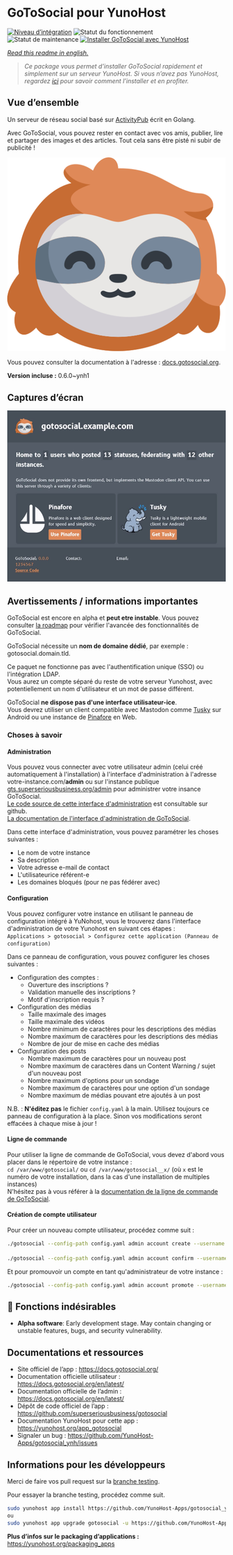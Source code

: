 <!--
N.B.: This README was automatically generated by https://github.com/YunoHost/apps/tree/master/tools/README-generator
It shall NOT be edited by hand.
-->

# GoToSocial pour YunoHost

[![Niveau d’intégration](https://dash.yunohost.org/integration/gotosocial.svg)](https://dash.yunohost.org/appci/app/gotosocial) ![Statut du fonctionnement](https://ci-apps.yunohost.org/ci/badges/gotosocial.status.svg) ![Statut de maintenance](https://ci-apps.yunohost.org/ci/badges/gotosocial.maintain.svg)
[![Installer GoToSocial avec YunoHost](https://install-app.yunohost.org/install-with-yunohost.svg)](https://install-app.yunohost.org/?app=gotosocial)

*[Read this readme in english.](./README.md)*

> *Ce package vous permet d’installer GoToSocial rapidement et simplement sur un serveur YunoHost.
Si vous n’avez pas YunoHost, regardez [ici](https://yunohost.org/#/install) pour savoir comment l’installer et en profiter.*

## Vue d’ensemble

Un serveur de réseau social basé sur [ActivityPub](https://activitypub.rocks/) écrit en Golang.

Avec GoToSocial, vous pouvez rester en contact avec vos amis, publier, lire et partager des images et des articles. Tout cela sans être pisté ni subir de publicité !

![Le logo de GoToSocial, une tête de paresseux stylisée](./doc/logo_sloth.png)

Vous pouvez consulter la documentation à l'adresse : [docs.gotosocial.org](https://docs.gotosocial.org).


**Version incluse :** 0.6.0~ynh1

## Captures d’écran

![Capture d’écran de GoToSocial](./doc/screenshots/screenshot.jpg)

## Avertissements / informations importantes

GoToSocial est encore en alpha et **peut etre instable**. Vous pouvez consulter [la roadmap](https://github.com/superseriousbusiness/gotosocial/blob/main/ROADMAP.md) pour vérifier l'avancée des fonctionnalités de GoToSocial.

GoToSocial nécessite un **nom de domaine dédié**, par exemple : gotosocial.domain.tld.

Ce paquet ne fonctionne pas avec l'authentification unique (SSO) ou l'intégration LDAP.  
Vous aurez un compte séparé du reste de votre serveur Yunohost, avec potentiellement un nom d'utilisateur et un mot de passe différent.

GoToSocial **ne dispose pas d'une interface utilisateur-ice**.  
Vous devrez utiliser un client compatible avec Mastodon comme [Tusky](https://tusky.app/) sur Android ou une instance de [Pinafore](https://pinafore.social/) en Web.

### Choses à savoir

#### Administration

Vous pouvez vous connecter avec votre utilisateur admin (celui créé automatiquement à l'installation) à l'interface d'administration à l'adresse votre-instance.com/**admin** ou sur l'instance publique [gts.superseriousbusiness.org/admin](https://gts.superseriousbusiness.org/admin/) pour administrer votre insance GoToSocial.  
[Le code source de cette interface d'administration](https://github.com/superseriousbusiness/gotosocial-admin) est consultable sur github.  
[La documentation de l'interface d'administration de GoToSocial](https://docs.gotosocial.org/en/latest/admin/admin_panel/).

Dans cette interface d'administration, vous pouvez paramétrer les choses suivantes :

* Le nom de votre instance
* Sa description
* Votre adresse e-mail de contact
* L'utilisateurice référent-e
* Les domaines bloqués (pour ne pas fédérer avec)

#### Configuration

Vous pouvez configurer votre instance en utilisant le panneau de configuration intégré à YuNohost, vous le trouverez dans l'interface d'administration de votre Yunohost en suivant ces étapes :  
`Applications > gotosocial > Configurez cette application (Panneau de configuration)`

Dans ce panneau de configuration, vous pouvez configurer les choses suivantes :

* Configuration des comptes :
  * Ouverture des inscriptions ?
  * Validation manuelle des inscriptions ?
  * Motif d'inscription requis ?
* Configuration des médias
  * Taille maximale des images
  * Taille maximale des vidéos
  * Nombre minimum de caractères pour les descriptions des médias
  * Nombre maximum de caractères pour les descriptions des médias
  * Nombre de jour de mise en cache des médias
* Configuration des posts
  * Nombre maximum de caractères pour un nouveau post
  * Nombre maximum de caractères dans un Content Warning / sujet d'un nouveau post
  * Nombre maximum d'options pour un sondage
  * Nombre maximum de caractères pour une option d'un sondage
  * Nombre maximum de médias pouvant etre ajoutés à un post

N.B. : **N'éditez pas** le fichier `config.yaml` à la main. Utilisez toujours ce panneau de configuration à la place. Sinon vos modifications seront effacées à chaque mise à jour !

#### Ligne de commande

Pour utiliser la ligne de commande de GoToSocial, vous devez d'abord vous placer dans le répertoire de votre instance :  
`cd /var/www/gotosocial/` ou `cd /var/www/gotosocial__x/` (où `x` est le numéro de votre installation, dans la cas d'une installation de multiples instances)  
N'hésitez pas à vous référer à la [documentation de la ligne de commande de GoToSocial](https://docs.gotosocial.org/en/latest/admin/cli/).

#### Création de compte utilisateur

Pour créer un nouveau compte utilisateur, procédez comme suit :

``` bash
./gotosocial --config-path config.yaml admin account create --username nom_dutilisateur --email utilisateur@example.org --password 'UnMotDePasseTrèsComplexe'

./gotosocial --config-path config.yaml admin account confirm --username nom_dutilisateur
```

Et pour promouvoir un compte en tant qu'administrateur de votre instance :

``` bash
./gotosocial --config-path config.yaml admin account promote --username nom_dutilisateur
```

## :red_circle: Fonctions indésirables

- **Alpha software**: Early development stage. May contain changing or unstable features, bugs, and security vulnerability.

## Documentations et ressources

* Site officiel de l’app : <https://docs.gotosocial.org/>
* Documentation officielle utilisateur : <https://docs.gotosocial.org/en/latest/>
* Documentation officielle de l’admin : <https://docs.gotosocial.org/en/latest/>
* Dépôt de code officiel de l’app : <https://github.com/superseriousbusiness/gotosocial>
* Documentation YunoHost pour cette app : <https://yunohost.org/app_gotosocial>
* Signaler un bug : <https://github.com/YunoHost-Apps/gotosocial_ynh/issues>

## Informations pour les développeurs

Merci de faire vos pull request sur la [branche testing](https://github.com/YunoHost-Apps/gotosocial_ynh/tree/testing).

Pour essayer la branche testing, procédez comme suit.

``` bash
sudo yunohost app install https://github.com/YunoHost-Apps/gotosocial_ynh/tree/testing --debug
ou
sudo yunohost app upgrade gotosocial -u https://github.com/YunoHost-Apps/gotosocial_ynh/tree/testing --debug
```

**Plus d’infos sur le packaging d’applications :** <https://yunohost.org/packaging_apps>